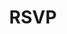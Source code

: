 ---
title: "RSVP"
description: "Wir freuen uns, mit euch den schönsten Tag unseres Lebens zu feiern!"
draft: false
bg_image: "images/compressed/seeon.JPG"
---
